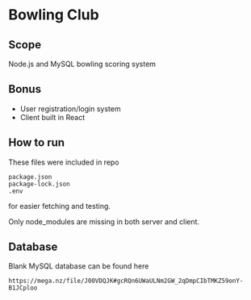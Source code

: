 # Bowling Club

## Scope

Node.js and MySQL bowling scoring system

## Bonus

- User registration/login system
- Client built in React

## How to run

These files were included in repo

```
package.json
package-lock.json
.env
```

for easier fetching and testing.

Only node_modules are missing in both server and client.

## Database

Blank MySQL database can be found here

```
https://mega.nz/file/J00VDQJK#gcRQn6UWaULNm2GW_2qDmpCIbTMKZ59onY-B1JCploo
```
